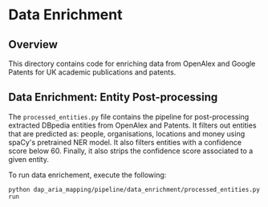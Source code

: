 # Data Enrichment

## Overview

This directory contains code for enriching data from OpenAlex and Google Patents for UK academic publications and patents.

## Data Enrichment: Entity Post-processing

The `processed_entities.py` file contains the pipeline for post-processing extracted DBpedia entities from OpenAlex and Patents. It filters out entities that are predicted as: people, organisations, locations and money using spaCy's pretrained NER model. It also filters entities with a confidence score below 60. Finally, it also strips the confidence score associated to a given entity.

To run data enrichement, execute the following:

`python dap_aria_mapping/pipeline/data_enrichment/processed_entities.py run`
